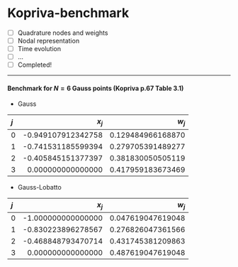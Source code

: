 # Kopriva-benchmark

- [ ] Quadrature nodes and weights
- [ ] Nodal representation
- [ ] Time evolution
- [ ] ...
- [ ] Completed!

---


#### Benchmark for $N=6$ Gauss points (Kopriva p.67 Table 3.1)

* Gauss
  
| $j$ | $x_j$ | $w_j$ |
|:---|---:|---:|
| 0 | -0.949107912342758  | 0.129484966168870 |
| 1 | -0.741531185599394  | 0.279705391489277 |
| 2 | -0.405845151377397  | 0.381830050505119 |
| 3 |  0.000000000000000  | 0.417959183673469 |

* Gauss-Lobatto

| $j$ | $x_j$ | $w_j$ |
|:---|---:|---:|
| 0  | -1.000000000000000 | 0.047619047619048 |
| 1  | -0.830223896278567 | 0.276826047361566 |
| 2  | -0.468848793470714 | 0.431745381209863 |
| 3  |  0.000000000000000 | 0.487619047619048 |



